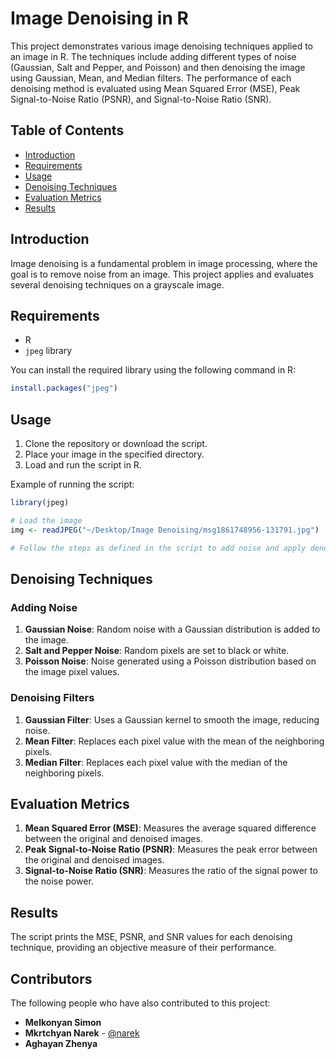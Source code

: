 # Image Denoising in R

This project demonstrates various image denoising techniques applied to an image in R. The techniques include adding different types of noise (Gaussian, Salt and Pepper, and Poisson) and then denoising the image using Gaussian, Mean, and Median filters. The performance of each denoising method is evaluated using Mean Squared Error (MSE), Peak Signal-to-Noise Ratio (PSNR), and Signal-to-Noise Ratio (SNR).

## Table of Contents

- [Introduction](#introduction)
- [Requirements](#requirements)
- [Usage](#usage)
- [Denoising Techniques](#denoising-techniques)
- [Evaluation Metrics](#evaluation-metrics)
- [Results](#results)

## Introduction

Image denoising is a fundamental problem in image processing, where the goal is to remove noise from an image. This project applies and evaluates several denoising techniques on a grayscale image.

## Requirements

- R
- `jpeg` library

You can install the required library using the following command in R:
```r
install.packages("jpeg")
```

## Usage

1. Clone the repository or download the script.
2. Place your image in the specified directory.
3. Load and run the script in R.

Example of running the script:

```r
library(jpeg)

# Load the image
img <- readJPEG("~/Desktop/Image Denoising/msg1861748956-131791.jpg")

# Follow the steps as defined in the script to add noise and apply denoising filters
```

## Denoising Techniques

### Adding Noise

1. **Gaussian Noise**: Random noise with a Gaussian distribution is added to the image.
2. **Salt and Pepper Noise**: Random pixels are set to black or white.
3. **Poisson Noise**: Noise generated using a Poisson distribution based on the image pixel values.

### Denoising Filters

1. **Gaussian Filter**: Uses a Gaussian kernel to smooth the image, reducing noise.
2. **Mean Filter**: Replaces each pixel value with the mean of the neighboring pixels.
3. **Median Filter**: Replaces each pixel value with the median of the neighboring pixels.

## Evaluation Metrics

1. **Mean Squared Error (MSE)**: Measures the average squared difference between the original and denoised images.
2. **Peak Signal-to-Noise Ratio (PSNR)**: Measures the peak error between the original and denoised images.
3. **Signal-to-Noise Ratio (SNR)**: Measures the ratio of the signal power to the noise power.

## Results

The script prints the MSE, PSNR, and SNR values for each denoising technique, providing an objective measure of their performance.

## Contributors

The following people who have also contributed to this project:

- **Melkonyan Simon** 
- **Mkrtchyan Narek** - [@narek](https://github.com/narekmkrtchyan11)
- **Aghayan Zhenya** 
